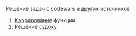 Решение задач с codewars и других источников

1. [Каррирование](./src/curry.js) функции
2. Решение [судоку](./src/sudoku.js)

